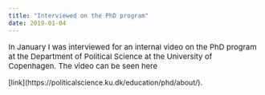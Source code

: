 ```yaml
---
title: "Interviewed on the PhD program"
date: 2019-01-04
---
```


<p style="font-size:15px"> In January I was interviewed for an internal video on the PhD program at the Department of Political Science at the University of Copenhagen. The video can be seen here</p> [link](https://politicalscience.ku.dk/education/phd/about/).
